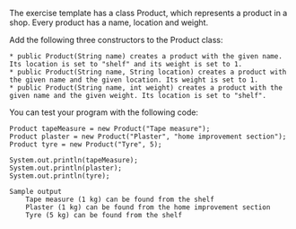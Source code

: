 The exercise template has a class Product, which represents a product in a shop. Every product has a name, location and weight.

Add the following three constructors to the Product class:

    * public Product(String name) creates a product with the given name. Its location is set to "shelf" and its weight is set to 1.
    * public Product(String name, String location) creates a product with the given name and the given location. Its weight is set to 1.
    * public Product(String name, int weight) creates a product with the given name and the given weight. Its location is set to "shelf".

You can test your program with the following code:

    Product tapeMeasure = new Product("Tape measure");
    Product plaster = new Product("Plaster", "home improvement section");
    Product tyre = new Product("Tyre", 5);

    System.out.println(tapeMeasure);
    System.out.println(plaster);
    System.out.println(tyre);

    Sample output
        Tape measure (1 kg) can be found from the shelf
        Plaster (1 kg) can be found from the home improvement section
        Tyre (5 kg) can be found from the shelf